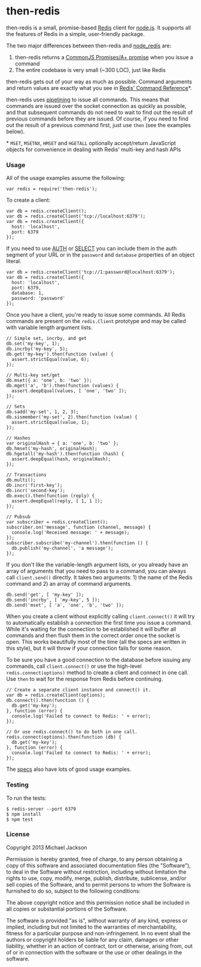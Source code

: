 then-redis
==========

then-redis is a small, promise-based [Redis](http://redis.io) client for [node.js](http://nodejs.org). It supports all the features of Redis in a simple, user-friendly package.

The two major differences between then-redis and [node_redis](https://github.com/mranney/node_redis) are:

  1. then-redis returns a [CommonJS Promises/A+ promise](http://promises-aplus.github.com/promises-spec/) when you issue a command
  2. The entire codebase is very small (~300 LOC), just like Redis

then-redis gets out of your way as much as possible. Command arguments and return values are exactly what you see in [Redis' Command Reference](http://redis.io/commands)*.

then-redis uses [pipelining](http://redis.io/topics/pipelining) to issue all commands. This means that commands are issued over the socket connection as quickly as possible, and that subsequent commands do not need to wait to find out the result of previous commands before they are issued. Of course, if you need to find out the result of a previous command first, just use `then` (see the examples below).

\* `MSET`, `MSETNX`, `HMSET` and `HGETALL` optionally accept/return JavaScript objects for convenience in dealing with Redis' multi-key and hash APIs

### Usage

All of the usage examples assume the following:

    var redis = require('then-redis');

To create a client:

    var db = redis.createClient();
    var db = redis.createClient('tcp://localhost:6379');
    var db = redis.createClient({
      host: 'localhost',
      port: 6379
    });

If you need to use [AUTH](http://redis.io/commands/auth) or [SELECT](http://redis.io/commands/select) you can include them in the auth segment of your URL or in the `password` and `database` properties of an object literal.

    var db = redis.createClient('tcp://1:password@localhost:6379');
    var db = redis.createClient({
      host: 'localhost',
      port: 6379,
      database: 1,
      password: 'password'
    });

Once you have a client, you're ready to issue some commands. All Redis commands are present on the `redis.Client` prototype and may be called with variable length argument lists.

    // Simple set, incrby, and get
    db.set('my-key', 1);
    db.incrby('my-key', 5);
    db.get('my-key').then(function (value) {
      assert.strictEqual(value, 6);
    });

    // Multi-key set/get
    db.mset({ a: 'one', b: 'two' });
    db.mget('a', 'b').then(function (values) {
      assert.deepEqual(values, [ 'one', 'two' ]);
    });

    // Sets
    db.sadd('my-set', 1, 2, 3);
    db.sismember('my-set', 2).then(function (value) {
      assert.strictEqual(value, 1);
    });

    // Hashes
    var originalHash = { a: 'one', b: 'two' };
    db.hmset('my-hash', originalHash);
    db.hgetall('my-hash').then(function (hash) {
      assert.deepEqual(hash, originalHash);
    });

    // Transactions
    db.multi();
    db.incr('first-key');
    db.incr('second-key');
    db.exec().then(function (reply) {
      assert.deepEqual(reply, [ 1, 1 ]);
    });

    // Pubsub
    var subscriber = redis.createClient();
    subscriber.on('message', function (channel, message) {
      console.log('Received message: ' + message);
    });
    subscriber.subscribe('my-channel').then(function () {
      db.publish('my-channel', 'a message');
    });

If you don't like the variable-length argument lists, or you already have an array of arguments that you need to pass to a command, you can always call `client.send()` directly. It takes two arguments: 1) the name of the Redis command and 2) an array of command arguments.

    db.send('get', [ 'my-key' ]);
    db.send('incrby', [ 'my-key', 5 ]);
    db.send('mset', [ 'a', 'one', 'b', 'two' ]);

When you create a client without explicitly calling `client.connect()` it will try to automatically establish a connection the first time you issue a command. While it's waiting for the connection to be established it will buffer all commands and then flush them in the correct order once the socket is open. This works beautifully most of the time (all the specs are written in this style), but it will throw if your connection fails for some reason.

To be sure you have a good connection to the database before issuing any commands, call `client.connect()` or use the high-level `redis.connect(options)` method to create a client and connect in one call. Use `then` to wait for the response from Redis before continuing.

    // Create a separate client instance and connect() it.
    var db = redis.createClient(options);
    db.connect().then(function () {
      db.get('my-key');
    }, function (error) {
      console.log('Failed to connect to Redis: ' + error);
    });

    // Or use redis.connect() to do both in one call.
    redis.connect(options).then(function (db) {
      db.get('my-key');
    }, function (error) {
      console.log('Failed to connect to Redis: ' + error);
    });

The [specs](https://github.com/mjijackson/then-redis/tree/master/spec) also have lots of good usage examples.

### Testing

To run the tests:

    $ redis-server --port 6379
    $ npm install
    $ npm test

### License

Copyright 2013 Michael Jackson

Permission is hereby granted, free of charge, to any person obtaining a copy of this software and associated documentation files (the "Software"), to deal in the Software without restriction, including without limitation the rights to use, copy, modify, merge, publish, distribute, sublicense, and/or sell copies of the Software, and to permit persons to whom the Software is furnished to do so, subject to the following conditions:

The above copyright notice and this permission notice shall be included in all copies or substantial portions of the Software.

The software is provided "as is", without warranty of any kind, express or implied, including but not limited to the warranties of merchantability, fitness for a particular purpose and non-infringement. In no event shall the authors or copyright holders be liable for any claim, damages or other liability, whether in an action of contract, tort or otherwise, arising from, out of or in connection with the software or the use or other dealings in the software.
